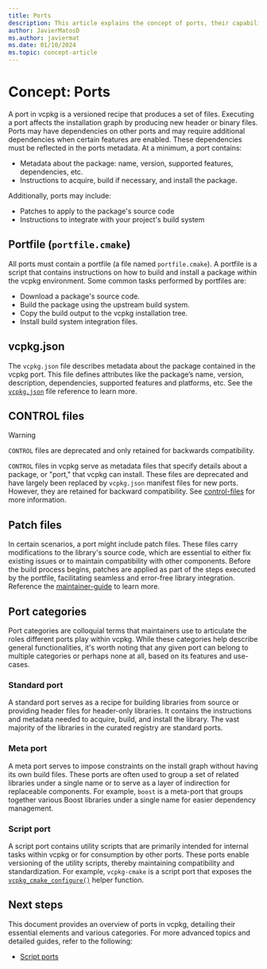 ```yaml
---
title: Ports
description: This article explains the concept of ports, their capabilities, and their expected contents in detail.
author: JavierMatosD
ms.author: javiermat
ms.date: 01/10/2024
ms.topic: concept-article
---
```


# Concept: Ports

A port in vcpkg is a versioned recipe that produces a set of files. Executing a port affects the installation graph by producing new header or binary files. Ports may have dependencies on other ports and may require additional dependencies when certain features are enabled. These dependencies must be reflected in the ports metadata. At a minimum, a port contains:

* Metadata about the package: name, version, supported features, dependencies, etc.
* Instructions to acquire, build if necessary, and install the package.

Additionally, ports may include:

* Patches to apply to the package's source code
* Instructions to integrate with your project's build system

## Portfile (`portfile.cmake`)

All ports must contain a portfile (a file named `portfile.cmake`). A portfile is a script that contains instructions on how to build and install a package within the vcpkg environment. Some common tasks performed by portfiles are:

* Download a package's source code.
* Build the package using the upstream build system.
* Copy the build output to the vcpkg installation tree.
* Install build system integration files.

## vcpkg.json

The `vcpkg.json` file describes metadata about the package contained in the vcpkg port. This file defines attributes like the package’s name, version, description, dependencies, supported features and platforms, etc.
See the [`vcpkg.json`](../reference/vcpkg-json.md) file reference to learn more.

## CONTROL files

> [!WARNING]
> `CONTROL` files are deprecated and only retained for backwards compatibility.

`CONTROL` files in vcpkg serve as metadata files that specify details about a package, or "port," that vcpkg can install. These files are deprecated and have largely been replaced by `vcpkg.json` manifest files for new ports. However, they are retained for backward compatibility. See [control-files](../maintainers/control-files.md) for more information.

## Patch files

In certain scenarios, a port might include patch files. These files carry modifications to the library's source code, which are essential to either fix existing issues or to maintain compatibility with other components. Before the build process begins, patches are applied as part of the steps executed by the portfile, facilitating seamless and error-free library integration. Reference the [maintainer-guide](../contributing/maintainer-guide.md#patching) to learn more.

## Port categories

Port categories are colloquial terms that maintainers use to articulate the roles different ports play within vcpkg. While these categories help describe general functionalities, it's worth noting that any given port can belong to multiple categories or perhaps none at all, based on its features and use-cases.

### Standard port

A standard port serves as a recipe for building libraries from source or providing header files for header-only libraries. It contains the instructions and metadata needed to acquire, build, and install the library. The vast majority of the libraries in the curated registry are standard ports.

### Meta port

A meta port serves to impose constraints on the install graph without having its own build files. These ports are often used to group a set of related libraries under a single name or to serve as a layer of indirection for replaceable components. For example, `boost` is a meta-port that groups together various Boost libraries under a single name for easier dependency management.

### Script port

A script port contains utility scripts that are primarily intended for internal tasks within vcpkg or for consumption by other ports. These ports enable versioning of the utility scripts, thereby maintaining compatibility and standardization. For example, `vcpkg-cmake` is a script port that exposes the [`vcpkg_cmake_configure()`](../maintainers/functions/vcpkg_cmake_configure.md)
helper function.

## Next steps

This document provides an overview of ports in vcpkg, detailing their essential elements and various categories. For more advanced topics and detailed guides, refer to the following:

* [Script ports](../maintainers/authoring-script-ports.md)
